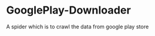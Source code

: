 GooglePlay-Downloader
=====================

A spider which is to crawl the data from google play store
